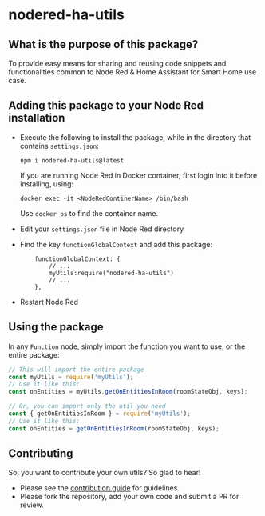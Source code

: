 # nodered-ha-utils

## What is the purpose of this package?
To provide easy means for sharing and reusing code snippets and functionalities common to Node Red & Home Assistant for Smart Home use case.

## Adding this package to your Node Red installation

* Execute the following to install the package, while in the directory that contains `settings.json`:
  ```shell
  npm i nodered-ha-utils@latest
  ```

  If you are running Node Red in Docker container, first login into it before installing, using:
  ```shell
  docker exec -it <NodeRedContinerName> /bin/bash
  ```
  Use `docker ps` to find the container name.

* Edit your `settings.json` file in Node Red directory
* Find the key `functionGlobalContext` and add this package:
  ```
      functionGlobalContext: {
          // ...
          myUtils:require("nodered-ha-utils")
          // ...
      },
  ```
* Restart Node Red

## Using the package
In any `Function` node, simply import the function you want to use, or the entire package:
```javascript
// This will import the entire package
const myUtils = require('myUtils');
// Use it like this:
const onEntities = myUtils.getOnEntitiesInRoom(roomStateObj, keys);
```
```javascript
// Or, you can import only the util you need
const { getOnEntitiesInRoom } = require('myUtils');
// Use it like this:
const onEntities = getOnEntitiesInRoom(roomStateObj, keys);
```

## Contributing
So, you want to contribute your own utils? So glad to hear!
* Please see the [contribution guide](https://github.com/jsBlackBelt/nodered-ha-utils/blob/main/CONTRIBUTING.md) for guidelines.
* Please fork the repository, add your own code and submit a PR for review.
